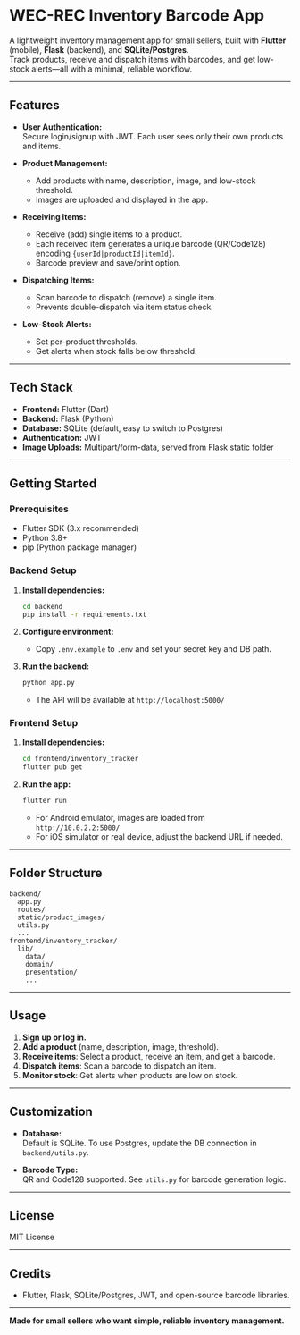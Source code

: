 # WEC-REC Inventory Barcode App

A lightweight inventory management app for small sellers, built with **Flutter** (mobile), **Flask** (backend), and **SQLite/Postgres**.  
Track products, receive and dispatch items with barcodes, and get low-stock alerts—all with a minimal, reliable workflow.

---

## Features

- **User Authentication:**  
  Secure login/signup with JWT. Each user sees only their own products and items.

- **Product Management:**  
  - Add products with name, description, image, and low-stock threshold.
  - Images are uploaded and displayed in the app.

- **Receiving Items:**  
  - Receive (add) single items to a product.
  - Each received item generates a unique barcode (QR/Code128) encoding `{userId|productId|itemId}`.
  - Barcode preview and save/print option.

- **Dispatching Items:**  
  - Scan barcode to dispatch (remove) a single item.
  - Prevents double-dispatch via item status check.

- **Low-Stock Alerts:**  
  - Set per-product thresholds.
  - Get alerts when stock falls below threshold.

---

## Tech Stack

- **Frontend:** Flutter (Dart)
- **Backend:** Flask (Python)
- **Database:** SQLite (default, easy to switch to Postgres)
- **Authentication:** JWT
- **Image Uploads:** Multipart/form-data, served from Flask static folder

---

## Getting Started

### Prerequisites

- Flutter SDK (3.x recommended)
- Python 3.8+
- pip (Python package manager)

### Backend Setup

1. **Install dependencies:**
    ```bash
    cd backend
    pip install -r requirements.txt
    ```

2. **Configure environment:**
    - Copy `.env.example` to `.env` and set your secret key and DB path.

3. **Run the backend:**
    ```bash
    python app.py
    ```
    - The API will be available at `http://localhost:5000/`

### Frontend Setup

1. **Install dependencies:**
    ```bash
    cd frontend/inventory_tracker
    flutter pub get
    ```

2. **Run the app:**
    ```bash
    flutter run
    ```
    - For Android emulator, images are loaded from `http://10.0.2.2:5000/`
    - For iOS simulator or real device, adjust the backend URL if needed.

---

## Folder Structure

```
backend/
  app.py
  routes/
  static/product_images/
  utils.py
  ...
frontend/inventory_tracker/
  lib/
    data/
    domain/
    presentation/
    ...
```

---

## Usage

1. **Sign up or log in.**
2. **Add a product** (name, description, image, threshold).
3. **Receive items**: Select a product, receive an item, and get a barcode.
4. **Dispatch items**: Scan a barcode to dispatch an item.
5. **Monitor stock**: Get alerts when products are low on stock.

---

## Customization

- **Database:**  
  Default is SQLite. To use Postgres, update the DB connection in `backend/utils.py`.

- **Barcode Type:**  
  QR and Code128 supported. See `utils.py` for barcode generation logic.

---

## License

MIT License

---

## Credits

- Flutter, Flask, SQLite/Postgres, JWT, and open-source barcode libraries.

---

**Made for small sellers who want simple, reliable inventory management.**